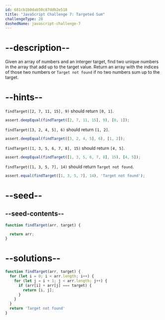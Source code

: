 ```yaml
---
id: 681cb1b0dab50c87ddb2e518
title: "JavaScript Challenge 7: Targeted Sum"
challengeType: 28
dashedName: javascript-challenge-7
---
```


# --description--

Given an array of numbers and an interger target, find two unique numbers in the array that add up to the target value. Return an array with the indices of those two numbers or `Target not found` if no two numbers sum up to the target.

# --hints--

`findTarget([2, 7, 11, 15], 9)` should return `[0, 1]`.

```js
assert.deepEqual(findTarget([2, 7, 11, 15], 9), [0, 1]);
```

`findTarget([3, 2, 4, 5], 6)` should return `[1, 2]`.

```js
assert.deepEqual(findTarget([3, 2, 4, 5], 6), [1, 2]);
```

`findTarget([1, 3, 5, 6, 7, 8], 15)` should return `[4, 5]`.

```js
assert.deepEqual(findTarget([1, 3, 5, 6, 7, 8], 15), [4, 5]);
```

`findTarget([1, 3, 5, 7], 14)` should return `Target not found`.

```js
assert.equal(findTarget([1, 3, 5, 7], 14), 'Target not found');
```

# --seed--

## --seed-contents--

```js
function findTarget(arr, target) {

  return arr;
}
```

# --solutions--

```js
function findTarget(arr, target) {
  for (let i = 0; i < arr.length; i++) {
    for (let j = i + 1; j < arr.length; j++) {
      if (arr[i] + arr[j] === target) {
        return [i, j];
      }
    }
  }
  return 'Target not found'
}
```
